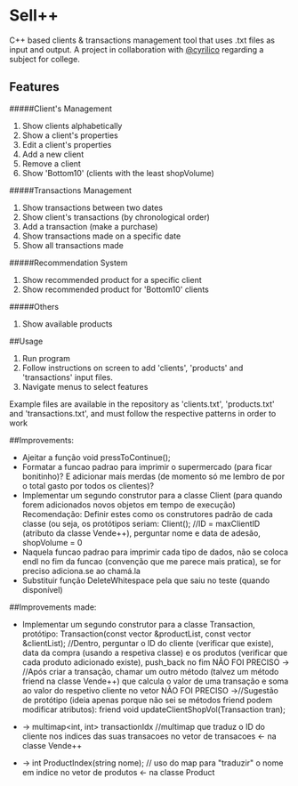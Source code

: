 # Sell++ 

C++ based clients & transactions management tool that uses .txt files as input and output.
A project in collaboration with <a href="http://github.com/cyrilico">@cyrilico</a> regarding a subject for college. 

## Features

#####Client's Management
1. Show clients alphabetically
2. Show a client's properties
3. Edit a client's properties
4. Add a new client
5. Remove a client
6. Show 'Bottom10' (clients with the least shopVolume)

#####Transactions Management
1. Show transactions between two dates
2. Show client's transactions (by chronological order)
3. Add a transaction (make a purchase)
4. Show transactions made on a specific date
5. Show all transactions made

#####Recommendation System
1. Show recommended product for a specific client
2. Show recommended product for 'Bottom10' clients

#####Others
1. Show available products
	
##Usage
1. Run program
2. Follow instructions on screen to add 'clients', 'products' and 'transactions' input files.
3. Navigate menus to select features

Example files are available in the repository as 'clients.txt', 'products.txt' and 'transactions.txt', and must follow the respective patterns in order to work

##Improvements:

- Ajeitar a função void pressToContinue();
- Formatar a funcao padrao para imprimir o supermercado (para ficar bonitinho)? E adicionar mais merdas (de momento só me lembro de por o total gasto por todos os clientes)?
 - Implementar um segundo construtor para a classe Client (para quando forem adicionados novos objetos em tempo de execução)
	Recomendação: Definir estes como os construtores padrão de cada classe (ou seja, os protótipos seriam:
			Client(); //ID = maxClientID (atributo da classe Vende++), perguntar nome e data de adesão, shopVolume = 0
- Naquela funcao padrao para imprimir cada tipo de dados, não se coloca endl no fim da funcao (convenção que me parece mais pratica), se for preciso adiciona.se ao chamá.la
- Substituir função DeleteWhitespace pela que saiu no teste (quando disponível)


##Improvements made:

- Implementar um segundo construtor para a classe Transaction, protótipo:
			Transaction(const vector<Product> &productList, const vector<Client> &clientList);
			//Dentro, perguntar o ID do cliente (verificar que existe), data da compra (usando a respetiva classe) e os produtos (verificar que cada produto adicionado existe), push_back no fim
			NÃO FOI PRECISO -> //Após criar a transação, chamar um outro método (talvez um método friend na classe Vende++) que calcula o valor de uma transação e soma ao valor do respetivo cliente no vetor
			NÃO FOI PRECISO ->//Sugestão de protótipo (ideia apenas porque não sei se métodos friend podem modificar atributos): friend void updateClientShopVol(Transaction tran);

- -> multimap<int, int> transactionIdx //multimap que traduz o ID do cliente nos indices das suas transacoes no vetor de transacoes <- na classe Vende++
- -> int ProductIndex(string nome); // uso do map para "traduzir" o nome em indice no vetor de produtos <- na classe Product
